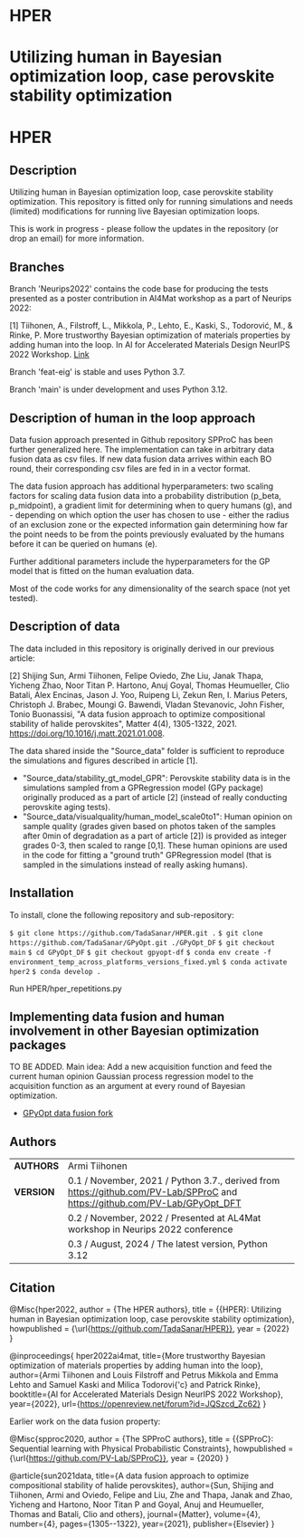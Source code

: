 
# HPER
Utilizing human in Bayesian optimization loop, case perovskite stability optimization
=======

HPER 
===========

## Description

Utilizing human in Bayesian optimization loop, case perovskite stability optimization. This repository is fitted only for running simulations and needs (limited) modifications for running live Bayesian optimization loops.

This is work in progress - please follow the updates in the repository (or drop an email) for more 
information.

## Branches

Branch 'Neurips2022' contains the code base for producing the tests presented as a poster contribution in AI4Mat workshop as a part of Neurips 2022:

[1] Tiihonen, A., Filstroff, L., Mikkola, P., Lehto, E., Kaski, S., Todorović, M., & Rinke, P. More trustworthy Bayesian optimization of materials properties by adding human into the loop. In AI for Accelerated Materials Design NeurIPS 2022 Workshop. [Link](https://openreview.net/forum?id=JQSzcd_Zc62)

Branch 'feat-eig' is stable and uses Python 3.7.

Branch 'main' is under development and uses Python 3.12.


## Description of human in the loop approach

Data fusion approach presented in Github repository SPProC has been further generalized here. The implementation can take in arbitrary data fusion data as csv files. If new data fusion data arrives within each BO round, their corresponding csv files are fed in in a vector format.

The data fusion approach has additional hyperparameters: two scaling factors for scaling data fusion data into a probability distribution (p_beta, p_midpoint), a gradient limit for determining when to query humans (g), and - depending on which option the user has chosen to use - either the radius of an exclusion zone or the expected information gain determining how far the point needs to be from the points previously evaluated by the humans before it can be queried on humans (e).

Further additional parameters include the hyperparameters for the GP model that is fitted on the human evaluation data.

Most of the code works for any dimensionality of the search space (not yet tested).

## Description of data

The data included in this repository is originally derived in our previous article:

[2] Shijing Sun, Armi Tiihonen, Felipe Oviedo, Zhe Liu, Janak Thapa, Yicheng Zhao, Noor Titan P. Hartono, Anuj Goyal, Thomas Heumueller, Clio Batali, Alex Encinas, Jason J. Yoo, Ruipeng Li, Zekun Ren, I. Marius Peters, Christoph J. Brabec, Moungi G. Bawendi, Vladan Stevanovic, John Fisher, Tonio Buonassisi, "A data fusion approach to optimize compositional stability of halide perovskites", Matter 4(4), 1305-1322, 2021. https://doi.org/10.1016/j.matt.2021.01.008.

The data shared inside the "Source_data" folder is sufficient to reproduce the simulations and figures described in article [1].

- "Source_data/stability_gt_model_GPR": Perovskite stability data is in the simulations sampled from a GPRegression model (GPy package) originally produced as a part of article [2] (instead of really conducting perovskite aging tests).
- "Source_data/visualquality/human_model_scale0to1": Human opinion on sample quality (grades given based on photos taken of the samples after 0min of degradation as a part of article [2]) is provided as integer grades 0-3, then scaled to range [0,1]. These human opinions are used in the code for fitting a "ground truth" GPRegression model (that is sampled in the simulations instead of really asking humans).

## Installation

To install, clone the following repository and sub-repository:

`$ git clone https://github.com/TadaSanar/HPER.git .`
`$ git clone https://github.com/TadaSanar/GPyOpt.git ./GPyOpt_DF`
`$ git checkout main`
`$ cd GPyOpt_DF`
`$ git checkout gpyopt-df`
`$ conda env create -f environment_temp_across_platforms_versions_fixed.yml`
`$ conda activate hper2`
`$ conda develop .`

Run HPER/hper_repetitions.py

## Implementing data fusion and human involvement in other Bayesian optimization packages

TO BE ADDED. Main idea: Add a new acquisition function and feed the current human opinion Gaussian process regression model to the acquisition function as an argument at every round of Bayesian optimization.

* [GPyOpt data fusion fork](https://github.com/TadaSanar/GPyOpt/)


## Authors
||                    |
| ------------- | ------------------------------ |
| **AUTHORS**      | Armi Tiihonen | 
| **VERSION**      | 0.1 / November, 2021 /  Python 3.7., derived from https://github.com/PV-Lab/SPProC and https://github.com/PV-Lab/GPyOpt_DFT |
| | 0.2 / November, 2022 /  Presented at AL4Mat workshop in Neurips 2022 conference |
| | 0.3 / August, 2024 /  The latest version, Python 3.12 |

## Citation

@Misc{hper2022,
  author =   {The HPER authors},
  title =    {{HPER}: Utilizing human in Bayesian optimization loop, case perovskite stability optimization},
  howpublished = {\url{https://github.com/TadaSanar/HPER}},
  year = {2022}
}

@inproceedings{
hper2022ai4mat,
title={More trustworthy Bayesian optimization of materials properties by adding human into the loop},
author={Armi Tiihonen and Louis Filstroff and Petrus Mikkola and Emma Lehto and Samuel Kaski and Milica Todorovi{\'c} and Patrick Rinke},
booktitle={AI for Accelerated Materials Design NeurIPS 2022 Workshop},
year={2022},
url={https://openreview.net/forum?id=JQSzcd_Zc62}
}

Earlier work on the data fusion property:

@Misc{spproc2020,
  author =   {The SPProC authors},
  title =    {{SPProC}: Sequential learning with Physical Probabilistic Constraints},
  howpublished = {\url{https://github.com/PV-Lab/SPProC}},
  year = {2020}
}

@article{sun2021data,
  title={A data fusion approach to optimize compositional stability of halide perovskites},
  author={Sun, Shijing and Tiihonen, Armi and Oviedo, Felipe and Liu, Zhe and Thapa, Janak and Zhao, Yicheng and Hartono, Noor Titan P and Goyal, Anuj and Heumueller, Thomas and Batali, Clio and others},
  journal={Matter},
  volume={4},
  number={4},
  pages={1305--1322},
  year={2021},
  publisher={Elsevier}
}
